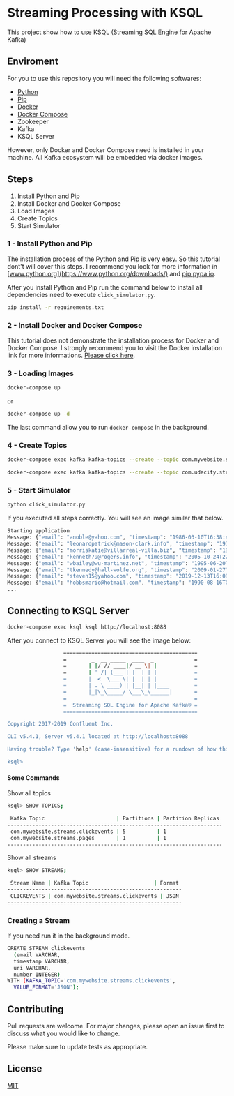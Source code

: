 # Streaming Processing with KSQL

This project show how to use KSQL (Streaming SQL Engine for Apache Kafka)

## Enviroment

For you to use this repository you will need the following softwares:

- [Python](https://www.python.org/downloads/)
- [Pip](https://pip.pypa.io/en/stable/installing/)
- [Docker](https://docs.docker.com/engine/install/)
- [Docker Compose](https://docs.docker.com/engine/install/)
- Zookeeper
- Kafka
- KSQL Server

However, only Docker and Docker Compose need is installed in your machine. All Kafka ecosystem will be embedded via docker images.

## Steps

1. Install Python and Pip
2. Install Docker and Docker Compose
3. Load Images
4. Create Topics
5. Start Simulator

### 1 - Install Python and Pip

The installation process of the Python and Pip is very easy. So this tutorial dont't will cover this steps. I recommend you look for more information in [www.python.org](https://www.python.org/downloads/) and [pip.pypa.io](https://pip.pypa.io/en/stable/installing/).

After you install Python and Pip run the command below to install all dependencies need to execute <code>click_simulator.py</code>.

```bash
pip install -r requirements.txt
```

### 2 - Install Docker and Docker Compose

This tutorial does not demonstrate the installation process for Docker and Docker Compose. I strongly recommend you to visit the Docker installation link for more informations. [Please click here](https://docs.docker.com/engine/install/).

### 3 - Loading Images

```bash
docker-compose up
```

or

```bash
docker-compose up -d
```

The last command allow you to run <code>docker-compose</code> in the background.

### 4 - Create Topics

```bash
docker-compose exec kafka kafka-topics --create --topic com.mywebsite.streams.pages --bootstrap-server localhost:9092
```

```bash
docker-compose exec kafka kafka-topics --create --topic com.udacity.streams.clickevents --bootstrap-server localhost:9092
```

### 5 - Start Simulator

```bash
python click_simulator.py
```

If you executed all steps correctly. You will see an image similar that below.

```bash
Starting application
Message: {"email": "anoble@yahoo.com", "timestamp": "1986-03-10T16:38:40", "uri": "https://mitchell.info/login.php", "number": 358}
Message: {"email": "leonardpatrick@mason-clark.info", "timestamp": "1971-04-25T10:09:26", "uri": "https://www.bailey.com/search/about/", "number": 431}
Message: {"email": "morriskatie@villarreal-villa.biz", "timestamp": "1996-11-22T00:12:20", "uri": "http://www.woodard.info/terms.php", "number": 838}
Message: {"email": "kenneth79@rogers.info", "timestamp": "2005-10-24T22:16:59", "uri": "http://www.king.com/wp-content/blog/blog/index/", "number": 793}
Message: {"email": "wbailey@wu-martinez.net", "timestamp": "1995-06-20T12:44:44", "uri": "https://www.smith-neal.com/categories/login/", "number": 509}
Message: {"email": "tkennedy@hall-wolfe.org", "timestamp": "2009-01-27T14:04:20", "uri": "https://www.marshall-holmes.info/", "number": 336}
Message: {"email": "steven15@yahoo.com", "timestamp": "2019-12-13T16:09:11", "uri": "https://www.sims.net/main.html", "number": 263}
Message: {"email": "hobbsmario@hotmail.com", "timestamp": "1990-08-16T05:09:04", "uri": "http://www.smith.com/search/tags/explore/about.jsp", "number": 61}
...
```

## Connecting to KSQL Server

```bash
docker-compose exec ksql ksql http://localhost:8088
```

After you connect to KSQL Server you will see the image below:

```bash
                  ===========================================
                  =        _  __ _____  ____  _             =
                  =       | |/ // ____|/ __ \| |            =
                  =       | ' /| (___ | |  | | |            =
                  =       |  <  \___ \| |  | | |            =
                  =       | . \ ____) | |__| | |____        =
                  =       |_|\_\_____/ \___\_\______|       =
                  =                                         =
                  =  Streaming SQL Engine for Apache Kafka® =
                  ===========================================

Copyright 2017-2019 Confluent Inc.

CLI v5.4.1, Server v5.4.1 located at http://localhost:8088

Having trouble? Type 'help' (case-insensitive) for a rundown of how things work!

ksql>
```

#### Some Commands

Show all topics

```bash
ksql> SHOW TOPICS;

 Kafka Topic                       | Partitions | Partition Replicas
---------------------------------------------------------------------
 com.mywebsite.streams.clickevents | 5          | 1
 com.mywebsite.streams.pages       | 1          | 1
---------------------------------------------------------------------
```

Show all streams

```bash
ksql> SHOW STREAMS;

 Stream Name | Kafka Topic                     | Format
--------------------------------------------------------
 CLICKEVENTS | com.mywebsite.streams.clickevents | JSON
--------------------------------------------------------
```

### Creating a Stream

If you need run it in the background mode.

```bash
CREATE STREAM clickevents
  (email VARCHAR,
  timestamp VARCHAR,
  uri VARCHAR,
  number INTEGER)
WITH (KAFKA_TOPIC='com.mywebsite.streams.clickevents',
  VALUE_FORMAT='JSON');
```

## Contributing

Pull requests are welcome. For major changes, please open an issue first to discuss what you would like to change.

Please make sure to update tests as appropriate.

## License

[MIT](https://choosealicense.com/licenses/mit/)
